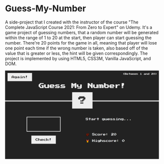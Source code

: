 # Guess-My-Number

A side-project that I created with the instructor of the course "The Complete JavaScript Course 2021: From Zero to Expert" on Udemy. It's a game project of guessing numbers, that a random number will be generated within the range of 1 to 20 at the start, then player can start guessing the number. 
There're 20 points for the game in all, meaning that player will lose one point each time if the wrong number is taken, also based off of the value that is greater or less, the hint will be given correspondingly. The project is implemented by using HTML5, CSS3M, Vanilla JavaScript, and DOM.

![plot](init.png)

